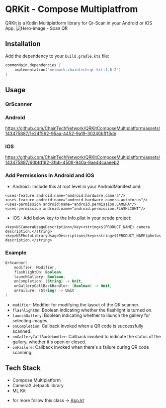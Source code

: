 # QRKit - Compose Multiplatfrom
QRKit is a Kotlin Multiplatform library for Qr-Scan in your Android or iOS App.
![Hero-image - Scan QR](https://github.com/ChainTechNetwork/QRKitComposeMultiplatform/assets/143475887/ca255070-c4c7-4693-b52a-4cb27143bb40)


## Installation

Add the dependency to your `build.gradle.kts` file:

```kotlin
commonMain.dependencies {
    implementation("network.chaintech:qr-kit:1.0.2")
}
```

## Usage

### QrScanner

### Android
https://github.com/ChainTechNetwork/QRKitComposeMultiplatform/assets/143475887/1e24f562-95aa-4452-9a19-30240bff13de



### iOS
https://github.com/ChainTechNetwork/QRKitComposeMultiplatform/assets/143475887/60bfd192-3fbb-4509-940a-9ae44caaeeb2



### Add Permissions in Android and iOS

- Android : Include this at root level in your AndroidManifest.xml:

```
<uses-feature android:name="android.hardware.camera"/>
<uses-feature android:name="android.hardware.camera.autofocus"/>
<uses-permission android:name="android.permission.CAMERA"/>
<uses-permission android:name="android.permission.FLASHLIGHT"/>
```

- iOS : Add below key to the Info.plist in your xcode project:

```
<key>NSCameraUsageDescription</key><string>$(PRODUCT_NAME) camera description.</string>
<key>NSPhotoLibraryUsageDescription</key><string>$(PRODUCT_NAME)photos description.</string>
```

### Example

```kotlin
QrScanner(
    modifier: Modifier,
    flashlightOn: Boolean,
    launchGallery: Boolean,
    onCompletion: (String) -> Unit,
    onGalleryCallBackHandler: (Boolean) -> Unit,
    onFailure: (String) -> Unit
)
```

* `modifier`: Modifier for modifying the layout of the QR scanner.
* `flashlightOn`: Boolean indicating whether the flashlight is turned on.
* `launchGallery`: Boolean indicating whether to launch the gallery for selecting images.
* `onCompletion`: Callback invoked when a QR code is successfully scanned.
* `onGalleryCallBackHandler`: Callback invoked to indicate the status of the gallery, whether it's open or closed.
* `onFailure`: Callback invoked when there's a failure during QR code scanning.

## Tech Stack
* Compose Multiplatform
* CameraX Jetpack library
* ML Kit

- for more follow this class -> [App.kt](www.google.com)
